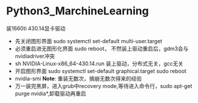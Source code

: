 # Python3_MarchineLearning

装1660ti 430.14显卡驱动
- 先关闭图形界面 sudo systemctl set-default multi-user.target
- 必须重启进无图形化界面 sudo reboot， 不然装上驱动重启后，gdm3会与nvidiadriver冲突
- sh NVIDIA-Linux-x86_64-430.14.run 装上驱动，分布式无关，gcc无关
- 开启图形界面 sudo systemctl set-default graphical.target sudo reboot
- nvidia-smi
**Note**: 重装无数次，搞崩无数次得来的经验
- 万一装完黑屏，进入grub中recovery mode,等待进入命令行，sudo apt-get purge nvidia*,卸载驱动再重启

